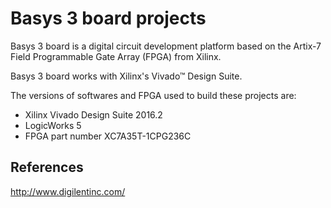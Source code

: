 # Basys 3 board projects

Basys 3 board is a digital circuit development platform based on the Artix-7
Field Programmable Gate Array (FPGA) from Xilinx.


Basys 3 board works with Xilinx's Vivado™ Design Suite. 

The versions of softwares and FPGA used to build these projects are:
<ul>
<li>Xilinx Vivado Design Suite 2016.2</li>
<li>LogicWorks 5</li>
<li>FPGA part number XC7A35T-1CPG236C</li>
</ul>

</ol>

## References

http://www.digilentinc.com/